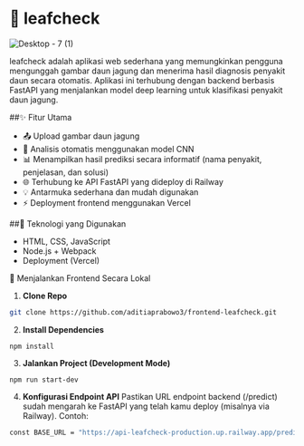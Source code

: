 # 🌿 leafcheck

![Desktop - 7 (1)](https://github.com/user-attachments/assets/009be661-a80e-44a1-963a-e1b2362db338)

leafcheck adalah aplikasi web sederhana yang memungkinkan pengguna mengunggah gambar daun jagung dan menerima hasil diagnosis penyakit daun secara otomatis. Aplikasi ini terhubung dengan backend berbasis FastAPI yang menjalankan model deep learning untuk klasifikasi penyakit daun jagung.


##✨ Fitur Utama
- 📤 Upload gambar daun jagung
- 🤖 Analisis otomatis menggunakan model CNN
- 📊 Menampilkan hasil prediksi secara informatif (nama penyakit, penjelasan, dan solusi)
- 🌐 Terhubung ke API FastAPI yang dideploy di Railway
- 💡 Antarmuka sederhana dan mudah digunakan
- ⚡ Deployment frontend menggunakan Vercel

##🔧 Teknologi yang Digunakan
- HTML, CSS, JavaScript
- Node.js + Webpack
- Deployment (Vercel)

🚀 Menjalankan Frontend Secara Lokal

1. **Clone Repo**

```bash
git clone https://github.com/aditiaprabowo3/frontend-leafcheck.git
```

2. **Install Dependencies**

``` bin
npm install
```

3. **Jalankan Project (Development Mode)**

``` bin
npm run start-dev
```

4. **Konfigurasi Endpoint API**
Pastikan URL endpoint backend (/predict) sudah mengarah ke FastAPI yang telah kamu deploy (misalnya via Railway). Contoh:

```bash
const BASE_URL = "https://api-leafcheck-production.up.railway.app/predict";
```
